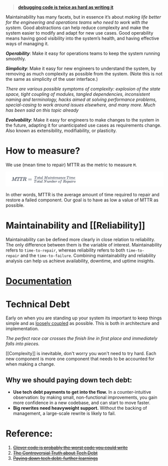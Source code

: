 > **[debugging code is twice as hard as writing it](https://read.engineerscodex.com/p/clever-code-is-probably-the-worst#:~:text=There%E2%80%99s%20a-,popular%20saying,-that%20debugging%20code)**

Maintainability has many facets, but in essence it’s about *making life better for the engineering and operations teams who need to work with the system.* Good abstractions can help reduce complexity and make the system easier to modify and adapt for new use cases. Good operability means having good visibility into the system’s health, and having effective ways of managing it.

***Operability***: Make it easy for operations teams to keep the system running smoothly.

***Simplicity***: Make it easy for new engineers to understand the system, by removing as much complexity as possible from the system. (Note this is not the same as simplicity of the user interface.)

*There are various possible symptoms of complexity: explosion of the state space, tight coupling of modules, tangled dependencies, inconsistent naming and terminology, hacks aimed at solving performance problems, special-casing to work around issues elsewhere, and many more. Much has been said on this topic already*

***Evolvability***: Make it easy for engineers to make changes to the system in the future, adapting it for unanticipated use cases as requirements change. Also known as extensibility, modifiability, or plasticity.

# How to measure?

We use (mean time to repair) MTTR as the metric to measure `M`.

![](../../../_Attachments/Pasted%20image%2020240118165301.png)

In other words, MTTR is the average amount of time required to repair and restore a failed component. Our goal is to have as low a value of MTTR as possible.

# Maintainability and [[Reliability]]

Maintainability can be defined more clearly in close relation to reliability. The only difference between them is the variable of interest. Maintainability refers to `time-to-repair`, whereas reliability refers to both `time-to-repair` and the `time-to-failure`. Combining maintainability and reliability analysis can help us achieve availability, downtime, and uptime insights.
# [Documentation](Documentation.md)

# Technical Debt

Early on when you are standing up your system its important to keep things simple and as [loosely coupled](Coupling.md) as possible. This is both in architecture and implementation.

*The perfect race car crosses the finish line in first place and immediately falls into pieces.*

[[Complexity]] is inevitable, don't worry you won't need to try hard. Each new component is more one component that needs to be accounted for when making a change.

## Why we should paying down tech debt:

- **Use tech debt payments to get into the flow.** In a counter-intuitive observation: by making small, non-functional improvements, you gain more confidence in a new codebase, and can start to move faster.
- **Big rewrites need heavyweight support.** Without the backing of management, a large-scale rewrite is likely to fail.

# Reference:

1. ~~[Clever code is probably the worst code you could write](https://read.engineerscodex.com/p/clever-code-is-probably-the-worst)~~
2. ~~[The Controversial Truth about Tech Debt](https://medium.com/@raphael.moutard/the-controversial-truth-about-tech-debt-09ad0f787888)~~
3. ~~[Paying down tech debt: further learnings](https://newsletter.pragmaticengineer.com/p/paying-down-tech-debt-further-learnings?utm_source=substack&publication_id=458709&post_id=149105633&utm_medium=email&utm_content=share&utm_campaign=email-share&triggerShare=true&isFreemail=true&r=1vxw4z&triedRedirect=true)~~